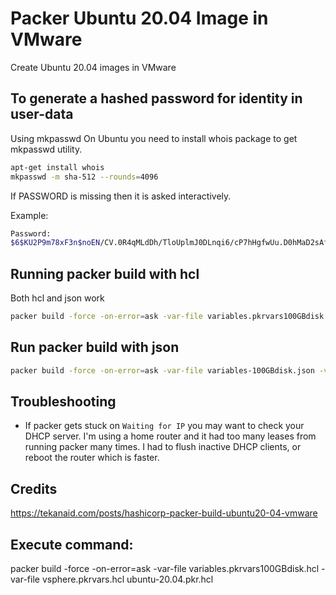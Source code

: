 # Packer Ubuntu 20.04 Image in VMware

Create Ubuntu 20.04 images in VMware

## To generate a hashed password for identity in user-data

Using mkpasswd
On Ubuntu you need to install whois package to get mkpasswd utility.

```sh
apt-get install whois
mkpasswd -m sha-512 --rounds=4096
```

If PASSWORD is missing then it is asked interactively.

Example:

```sh
Password:
$6$KU2P9m78xF3n$noEN/CV.0R4qMLdDh/TloUplmJ0DLnqi6/cP7hHgfwUu.D0hMaD2sAfxDT3eHP5BQ3HdgDkKuIk8zBh0mDLzO1
```

## Running packer build with hcl

Both hcl and json work

```sh
packer build -force -on-error=ask -var-file variables.pkrvars100GBdisk.hcl -var-file vsphere.pkrvars.hcl ubuntu-20.04.pkr.hcl
```

## Run packer build with json

```sh
packer build -force -on-error=ask -var-file variables-100GBdisk.json -var-file variables-secrets.json ubuntu-20.04.json
```

## Troubleshooting

- If packer gets stuck on `Waiting for IP` you may want to check your DHCP server. I'm using a home router and it had too many leases from running packer many times. I had to flush inactive DHCP clients, or reboot the router which is faster.

## Credits

https://tekanaid.com/posts/hashicorp-packer-build-ubuntu20-04-vmware

## Execute command:

packer build -force -on-error=ask -var-file variables.pkrvars100GBdisk.hcl -var-file vsphere.pkrvars.hcl ubuntu-20.04.pkr.hcl

